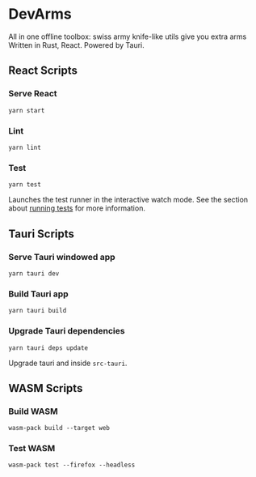 # DevArms

All in one offline toolbox: swiss army knife-like utils give you extra arms
Written in Rust, React. Powered by Tauri.

## React Scripts

### Serve React

```terminal
yarn start
```

### Lint

```terminal
yarn lint
```

### Test

```terminal
yarn test
```

Launches the test runner in the interactive watch mode.
See the section about [running tests](https://facebook.github.io/create-react-app/docs/running-tests) for more information.

## Tauri Scripts

### Serve Tauri windowed app

```terminal
yarn tauri dev
```

### Build Tauri app

```terminal
yarn tauri build
```

### Upgrade Tauri dependencies

```terminal
yarn tauri deps update
```

Upgrade tauri and inside `src-tauri`.

## WASM Scripts

### Build WASM

```terminal
wasm-pack build --target web
```

### Test WASM

```terminal
wasm-pack test --firefox --headless
```
